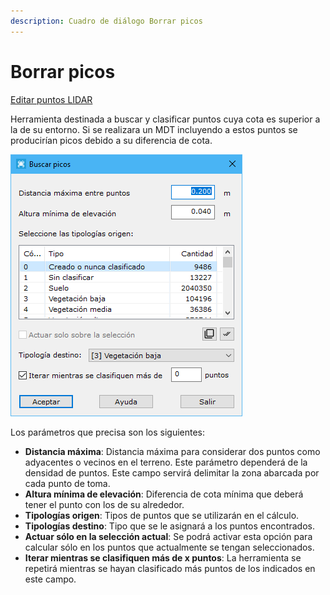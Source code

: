 ```yaml
---
description: Cuadro de diálogo Borrar picos
---
```


# Borrar picos

[Editar puntos LIDAR](../../fichas-de-herramientas/ficha-de-herramientas-archivos-lidar/editar-puntos-en-archivos-lidar.md)

Herramienta destinada a buscar y clasificar puntos cuya cota es superior a la de su entorno. Si se realizara un MDT incluyendo a estos puntos se producirían picos debido a su diferencia de cota.

![Cuadro de di&#xE1;logo Borrar picos](../../../.gitbook/assets/image%20%28126%29.png)

Los parámetros que precisa son los siguientes:

* **Distancia máxima**: Distancia máxima para considerar dos puntos como adyacentes o vecinos en el terreno. Este parámetro dependerá de la densidad de puntos. Este campo servirá delimitar la zona abarcada por cada punto de toma.
* **Altura mínima de elevación**: Diferencia de cota mínima que deberá tener el punto con los de su alrededor.
* **Tipologías origen**: Tipos de puntos que se utilizarán en el cálculo.
* **Tipologías destino**: Tipo que se le asignará a los puntos encontrados.
* **Actuar sólo en la selección actual**: Se podrá activar esta opción para calcular sólo en los puntos que actualmente se tengan seleccionados.
* **Iterar mientras se clasifiquen más de x puntos**: La herramienta se repetirá mientras se hayan clasificado más puntos de los indicados en este campo.

